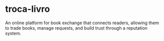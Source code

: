 # troca-livro
An online platform for book exchange that connects readers, allowing them to trade books, manage requests, and build trust through a reputation system.

